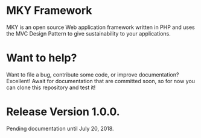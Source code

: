 # MKY Framework
MKY is an open source Web application framework written in PHP and uses the MVC Design Pattern to give sustainability to your applications.

# Want to help?
Want to file a bug, contribute some code, or improve documentation? Excellent! Await for documentation that are committed soon, so for now you can clone this repository and test it!

# Release Version 1.0.0.
Pending documentation until July 20, 2018. 
